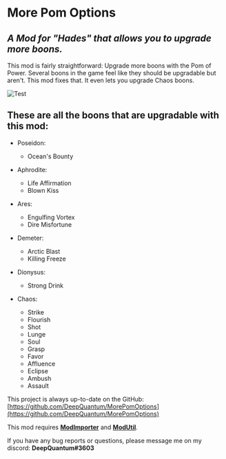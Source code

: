 # More Pom Options
## _A Mod for "Hades" that allows you to upgrade more boons._

This mod is fairly straightforward: Upgrade more boons with the Pom of Power. Several boons in the game feel like they should be upgradable but aren't. This mod fixes that. It even lets you upgrade Chaos boons.

![Test](https://i.imgur.com/PPAVozH.png)


## These are all the boons that are upgradable with this mod:

* Poseidon:
    * Ocean's Bounty
    
* Aphrodite:
    *  Life Affirmation
    *  Blown Kiss
  
 * Ares:
    * Engulfing Vortex
    * Dire Misfortune
  
 * Demeter:
    * Arctic Blast
    * Killing Freeze
  
 * Dionysus:
    * Strong Drink
   
 * Chaos:
    * Strike
    * Flourish
    * Shot
    * Lunge
    * Soul
    * Grasp
    * Favor
    * Affluence
    * Eclipse
    * Ambush
    * Assault



This project is always up-to-date on the GitHub: [https://github.com/DeepQuantum/MorePomOptions](https://github.com/DeepQuantum/MorePomOptions)

This mod requires [__ModImporter__](https://github.com/SGG-Modding/sgg-mod-modimporter) and [__ModUtil__](https://www.nexusmods.com/hades/mods/27).

If you have any bug reports or questions, please message me on my discord: __DeepQuantum#3603__
